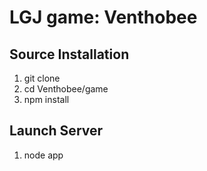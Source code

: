 # LGJ game: Venthobee

## Source Installation
1. git clone
2. cd Venthobee/game
3. npm install 

## Launch Server
1. node app
